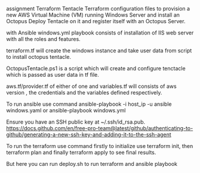 assignment
Terraform Tentacle Terraform configuration files to provision a new AWS Virtual Machine (VM) running Windows Server and install an Octopus Deploy Tentacle on it and register itself with an Octopus Server.

with Ansible windows.yml playbook consists of installation of IIS web server with all the roles and features.

terraform.tf will create the windows instance and take user data from script to install octopus tentacle.

OctopusTentacle.ps1 is a script which will create and configure tenctacle which is passed as user data in tf file.

aws.tf/provider.tf of either of one and variables.tf will consists of aws version , the credentials and the variables defined respectively.

To run ansible use command ansible-playbook -i host_ip -u ansible windows.yaml or ansible-playbook windows.yml

Ensure you have an SSH public key at ~/.ssh/id_rsa.pub. https://docs.github.com/en/free-pro-team@latest/github/authenticating-to-github/generating-a-new-ssh-key-and-adding-it-to-the-ssh-agent

To run the terraform use command firstly to initialize use terraform init, then terraform plan and finally terraform apply to see final results.

But here you can run deploy.sh to run terraform and ansible playbook
